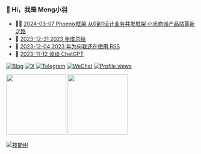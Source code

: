 ### 🤠 Hi，我是 Meng小羽

<!-- BLOG-POST-LIST:START -->
- 👨‍🏫 [2024-03-07 Phoenix框架 从0到1设计业务并发框架 小米商城产品站革新之路](https://blog.debuginn.com/p/phoenix-framework-1/)
- 🦄 [2023-12-31 2023 年度总结](https://blog.debuginn.com/p/debuginn-2023/)
- 💃 [2023-12-04 2023 年为何我还在使用 RSS](https://blog.debuginn.com/p/debuginn-2023-rss/)
- 🤔 [2023-11-12 谈谈 ChatGPT](https://blog.debuginn.com/p/talk-about-chat-gpt/)<!-- BLOG-POST-LIST:END -->

[![Blog](https://img.shields.io/badge/blog.debuginn.com-0066ff?logo=blogger&logoColor=white)](https://blog.debuginn.com)
[![X](https://img.shields.io/badge/@idebuginn-000000?logo=x&logoColor=white)](https://twitter.com/idebuginn)
[![Telegram](https://img.shields.io/badge/@idebuginn-ac00e6?logo=telegram&logoColor=white)](https://t.me/idebuginn)
[![WeChat](https://img.shields.io/badge/@debuginn-07C160?logo=wechat&logoColor=white)](https://blog.debuginn.com/subscribe)
[![Profile views](https://komarev.com/ghpvc/?username=debuginn&color=blueviolet)](https://github.com/debuginn)

<p>
    <img height="159px" src="https://github-readme-stats.vercel.app/api?username=debuginn&show_icons=true&theme=github_dark_dimmed&layout=compact" />
    <img height="159px" src="https://github-readme-stats.vercel.app/api/top-langs/?username=debuginn&theme=github_dark_dimmed&layout=compact&hide=javascript,html,css,php,scss" />
</p>

[![技能树](https://skillicons.dev/icons?i=go,java,spring,maven,mysql,postgres,redis,mongodb,linux,bash,docker,kubernetes,grafana,prometheus,nginx,git,vim,idea,vscode,md,postman,stackoverflow&theme=light)](https://blog.debuginn.com/project/)
